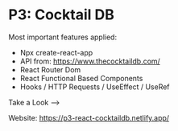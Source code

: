 # P3: Cocktail DB
Most important features applied:
  - Npx create-react-app
  - API from: https://www.thecocktaildb.com/
  - React Router Dom
  - React Functional Based Components
  - Hooks / HTTP Requests / UseEffect / UseRef
  

Take a Look -->

Website: https://p3-react-cocktaildb.netlify.app/

